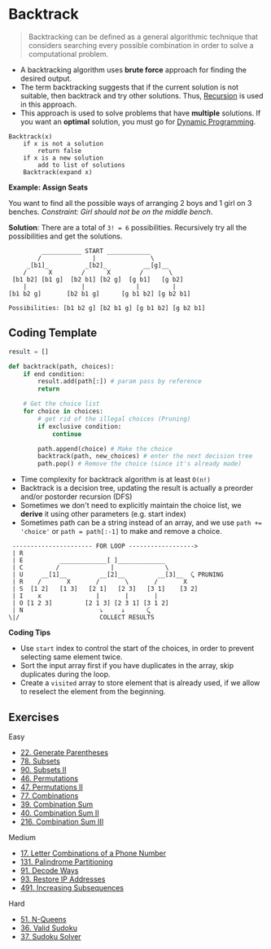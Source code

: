 # Backtrack

> Backtracking can be defined as a general algorithmic technique that considers searching every possible combination in order to solve a computational problem.

- A backtracking algorithm uses **brute force** approach for finding the desired output.
- The term backtracking suggests that if the current solution is not suitable, then backtrack and try other solutions. Thus, [Recursion](<../Chapter%203%20Recursion/3.1%20Recursion.md>) is used in this approach.
- This approach is used to solve problems that have **multiple** solutions. If you want an **optimal** solution, you must go for [Dynamic Programming](<../Chapter%207%20Dynamic%20Programming/7.2%20Dynamic%20Programming%20I.md>).

```
Backtrack(x)
    if x is not a solution
        return false
    if x is a new solution
        add to list of solutions
    Backtrack(expand x)
```

**Example: Assign Seats**

You want to find all the possible ways of arranging 2 boys and 1 girl on 3 benches. _Constraint: Girl should not be on the middle bench_.

**Solution**: There are a total of `3! = 6` possibilities. Recursively try all the possibilities and get the solutions.

```
         ___________ START ____________
        /              |               \
     _[b1]_          _[b2]_          __[g]__
    /      X        /      X        /       \
 [b1 b2] [b1 g]  [b2 b1] [b2 g]  [g b1]   [g b2]
    |               |              |         |
[b1 b2 g]       [b2 b1 g]      [g b1 b2] [g b2 b1]

Possibilities: [b1 b2 g] [b2 b1 g] [g b1 b2] [g b2 b1]
```

## Coding Template

```py
result = []

def backtrack(path, choices):
    if end condition:
        result.add(path[:]) # param pass by reference
        return

    # Get the choice list
    for choice in choices:
        # get rid of the illegal choices (Pruning)
        if exclusive condition:
            continue

        path.append(choice) # Make the choice
        backtrack(path, new_choices) # enter the next decision tree
        path.pop() # Remove the choice (since it's already made)
```

- Time complexity for backtrack algorithm is at least `O(n!)`
- Backtrack is a decision tree, updating the result is actually a preorder and/or postorder recursion (DFS)
- Sometimes we don't need to explicitly maintain the choice list, we **derive** it using other parameters (e.g. start index)
- Sometimes path can be a string instead of an array, and we use `path += 'choice'` or `path = path[:-1]` to make and remove a choice.

```
 ---------------------- FOR LOOP ------------------>
 | R
 | E          _____________[ ]_____________
 | C         /              |              \
 | U     __[1]__         __[2]__         __[3]__  ⤹ PRUNING
 | R    /       X       /       \       /       X
 | S  [1 2]   [1 3]   [2 1]   [2 3]   [3 1]    [3 2]
 | I    x               |       |       |
 | O [1 2 3]         [2 1 3] [2 3 1] [3 1 2]
 | N                     ⤵     ↓      ⤹
\|/                      COLLECT RESULTS
```

**Coding Tips**
- Use `start` index to control the start of the choices, in order to prevent selecting same element twice.
- Sort the input array first if you have duplicates in the array, skip duplicates during the loop.
- Create a `visited` array to store element that is already used, if we allow to reselect the element from the beginning.

## Exercises

Easy
- [22. Generate Parentheses](https://leetcode.com/problems/generate-parentheses/)
- [78. Subsets](https://leetcode.com/problems/subsets/)
- [90. Subsets II](https://leetcode.com/problems/subsets-ii/)
- [46. Permutations](https://leetcode.com/problems/permutations/)
- [47. Permutations II](https://leetcode.com/problems/permutations-ii/)
- [77. Combinations](https://leetcode.com/problems/combinations/)
- [39. Combination Sum](https://leetcode.com/problems/combination-sum/)
- [40. Combination Sum II](https://leetcode.com/problems/combination-sum-ii/)
- [216. Combination Sum III](https://leetcode.com/problems/combination-sum-iii/)

Medium
- [17. Letter Combinations of a Phone Number](https://leetcode.com/problems/letter-combinations-of-a-phone-number/)
- [131. Palindrome Partitioning](https://leetcode.com/problems/palindrome-partitioning/)
- [91. Decode Ways](https://leetcode.com/problems/decode-ways/)
- [93. Restore IP Addresses](https://leetcode.com/problems/restore-ip-addresses/)
- [491. Increasing Subsequences](https://leetcode.com/problems/increasing-subsequences/submissions/)

Hard
- [51. N-Queens](https://leetcode.com/problems/n-queens/)
- [36. Valid Sudoku](https://leetcode.com/problems/valid-sudoku/)
- [37. Sudoku Solver](https://leetcode.com/problems/sudoku-solver/)